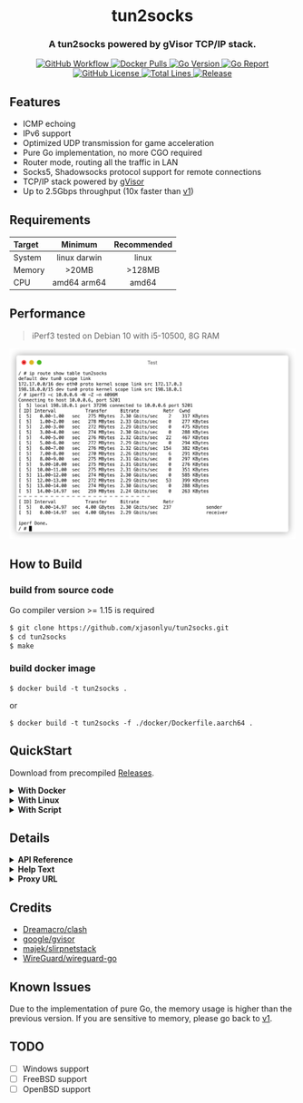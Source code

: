 <h1 align="center">tun2socks</h1>
<h3 align="center">A tun2socks powered by gVisor TCP/IP stack.</h3>

<p align="center">
  <a href="https://github.com/xjasonlyu/tun2socks/actions">
    <img src="https://img.shields.io/github/workflow/status/xjasonlyu/tun2socks/Go/master?style=flat-square" alt="GitHub Workflow">
  </a>
  <a href="https://hub.docker.com/r/xjasonlyu/tun2socks">
    <img src="https://img.shields.io/docker/pulls/xjasonlyu/tun2socks?style=flat-square" alt="Docker Pulls">
  </a>
  <a href="https://img.shields.io/github/go-mod/go-version/xjasonlyu/tun2socks">
    <img src="https://img.shields.io/github/go-mod/go-version/xjasonlyu/tun2socks?style=flat-square" alt="Go Version">
  </a>
  <a href="https://goreportcard.com/badge/github.com/xjasonlyu/tun2socks">
    <img src="https://goreportcard.com/badge/github.com/xjasonlyu/tun2socks?style=flat-square" alt="Go Report">
  </a>
  <a href="https://github.com/xjasonlyu/tun2socks/blob/master/LICENSE">
    <img src="https://img.shields.io/github/license/xjasonlyu/tun2socks?style=flat-square" alt="GitHub License">
  </a>
  <a href="https://img.shields.io/tokei/lines/github/xjasonlyu/tun2socks">
    <img src="https://img.shields.io/tokei/lines/github/xjasonlyu/tun2socks?style=flat-square" alt="Total Lines">
  </a>
  <a href="https://github.com/xjasonlyu/tun2socks/releases">
    <img src="https://img.shields.io/github/v/release/xjasonlyu/tun2socks?include_prereleases&style=flat-square" alt="Release">
  </a>
</p>

## Features

- ICMP echoing
- IPv6 support
- Optimized UDP transmission for game acceleration
- Pure Go implementation, no more CGO required
- Router mode, routing all the traffic in LAN
- Socks5, Shadowsocks protocol support for remote connections
- TCP/IP stack powered by [gVisor](https://github.com/google/gvisor)
- Up to 2.5Gbps throughput (10x faster than [v1](https://github.com/xjasonlyu/tun2socks/tree/v1))

## Requirements

| Target | Minimum | Recommended |
| :----- | :-----: | :---------: |
| System | linux darwin | linux |
| Memory | >20MB | >128MB |
| CPU | amd64 arm64 | amd64 |

## Performance

> iPerf3 tested on Debian 10 with i5-10500, 8G RAM

![iPerf3 Test](assets/iperf3.png)

## How to Build

### build from source code

Go compiler version >= 1.15 is required

```text
$ git clone https://github.com/xjasonlyu/tun2socks.git
$ cd tun2socks
$ make
```

### build docker image

```text
$ docker build -t tun2socks .
```

or

```text
$ docker build -t tun2socks -f ./docker/Dockerfile.aarch64 .
```

## QuickStart

Download from precompiled [Releases](https://github.com/xjasonlyu/tun2socks/releases).

<details>
  <summary><b>With Docker</b></summary>

> Since Go 1.12, the runtime now uses MADV_FREE to release unused memory on **linux**. This is more efficient but may result in higher reported RSS. The kernel will reclaim the unused data when it is needed. To revert to the Go 1.11 behavior (MADV_DONTNEED), set the environment variable GODEBUG=madvdontneed=1.

### create docker network (macvlan mode)

```shell script
docker network create -d macvlan \
  --subnet=172.20.1.0/25 \
  --gateway=172.20.1.1 \
  -o parent=eth0 \
  switch
```

### pull `tun2socks` docker image

```shell script
docker pull xjasonlyu/tun2socks:latest
```

### run as gateway

> DNS configuration is required.

```shell script
docker run -d \
  --network switch \
  --name tun2socks \
  --ip 172.20.1.2 \
  --privileged \
  --restart always \
  --sysctl net.ipv4.ip_forward=1 \
  -e PROXY=socks5://server:port \
  -e KEY=VALUE... \
  xjasonlyu/tun2socks:latest
```

### use docker-compose (recommended)

```yaml
version: '2.4'

services:
  tun2socks:
    image: xjasonlyu/tun2socks:latest
    cap_add:
      - NET_ADMIN
    devices:
        - '/dev/net/tun:/dev/net/tun'
    environment:
      # - GODEBUG=madvdontneed=1
      - PROXY=socks5://server:port
      - LOGLEVEL=INFO
      - API=api://:8080
      - DNS=dns://:53
      - HOSTS=localhost=127.0.0.1,router.local=172.20.1.1
      - EXCLUDED=1.1.1.1,1.0.0.1
      - EXTRACMD=
    networks:
      switch:
        ipv4_address: 172.20.1.2
    restart: always
    container_name: tun2socks

networks:
  switch:
    name: switch
    ipam:
      driver: default
      config:
        - subnet: '172.20.1.0/25'
          gateway: 172.20.1.1
    driver: macvlan
    driver_opts:
      parent: eth0
```
</details>

<details>
  <summary><b>With Linux</b></summary>

### create tun

```shell script
ip tuntap add mode tun dev tun0
ip addr add 198.18.0.1/15 dev tun0
ip link set dev tun0 up
```

### config policy routing

```shell script
echo "100 tun2socks" >> /etc/iproute2/rt_tables

ip route add default via 198.18.0.1 dev tun0 table tun2socks
ip route add 172.17.0.0/16 dev eth0 src 172.17.0.3 table tun2socks
ip route add 198.18.0.0/15 dev tun0 src 198.18.0.1 table tun2socks

ip rule add from 172.20.0.3 to 198.18.0.0/15 priority 1000 prohibit
ip rule add from 172.20.0.3 priority 2000 table main
ip rule add from all priority 3000 table tun2socks
```

### run

> bind to a specific interface to prevent traffic looping.

```shell script
./tun2socks --loglevel info --device tun://tun0 --proxy socks5://server:port --interface eth0
```
</details>

<details>
  <summary><b>With Script</b></summary>

> entrypoint.sh would take care of tun & routes.

```shell script
PROXY=socks5://server:port LOGLEVEL=INFO sh ./scripts/entrypoint.sh
```
</details>

## Details

<details>
  <summary><b>API Reference</b></summary>

| Path | Methods | Parameters | Description |
| :--- | :------ | :--------: | :---------- |
| `/logs` | GET | `level` | Get real-time logs |
| `/traffic` | GET | / | Get real-time traffic data |
| `/version` | GET | / | Get current version |
| `/connections` | GET | `interval` | Get all connections |
| `/connections` | DELETE | / | Close all connections |
| `/connections/{id}` | DELETE | / | Close connection by `id` |

</details>

<details>
  <summary><b>Help Text</b></summary>

```text
NAME:
   tun2socks - A tun2socks powered by gVisor TCP/IP stack.

USAGE:
   tun2socks [global options] [arguments...]

GLOBAL OPTIONS:
   --api value                  URL of external API to listen
   --device value, -d value     URL of device to open
   --dns value                  URL of fake DNS to listen
   --hosts value                Extra hosts mapping
   --interface value, -i value  Bind interface to dial
   --loglevel value, -l value   Set logging level (default: "INFO")
   --proxy value, -p value      URL of proxy to dial
   --version, -v                Print current version (default: false)
   --help, -h                   show help (default: false)
```

</details>

<details>
  <summary><b>Proxy URL</b></summary>

| Protocol | Scheme | Examples |
| :------- | :----- | :------- |
| direct | `direct` | `direct://` |
| socks5 | `socks5` | `socks5://username:password@server:port` |
| shadowsocks | `ss`, `shadowsocks` | `ss://method:password@server:port` |

</details>

## Credits

- [Dreamacro/clash](https://github.com/Dreamacro/clash)
- [google/gvisor](https://github.com/google/gvisor)
- [majek/slirpnetstack](https://github.com/majek/slirpnetstack)
- [WireGuard/wireguard-go](https://github.com/WireGuard/wireguard-go)

## Known Issues

Due to the implementation of pure Go, the memory usage is higher than the previous version.
If you are sensitive to memory, please go back to [v1](https://github.com/xjasonlyu/tun2socks/tree/v1).

## TODO

- [ ] Windows support
- [ ] FreeBSD support
- [ ] OpenBSD support
